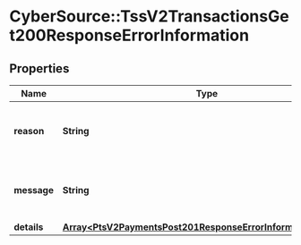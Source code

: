 # CyberSource::TssV2TransactionsGet200ResponseErrorInformation

## Properties
Name | Type | Description | Notes
------------ | ------------- | ------------- | -------------
**reason** | **String** | The description for this field is not available. | [optional] 
**message** | **String** | The description for this field is not available. | [optional] 
**details** | [**Array&lt;PtsV2PaymentsPost201ResponseErrorInformationDetails&gt;**](PtsV2PaymentsPost201ResponseErrorInformationDetails.md) |  | [optional] 


